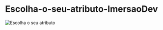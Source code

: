 # Escolha-o-seu-atributo-ImersaoDev

![Escolha o seu atributo ](https://user-images.githubusercontent.com/105497075/191334768-48b8ef3d-e455-4801-b018-0851d797df28.jpg)
